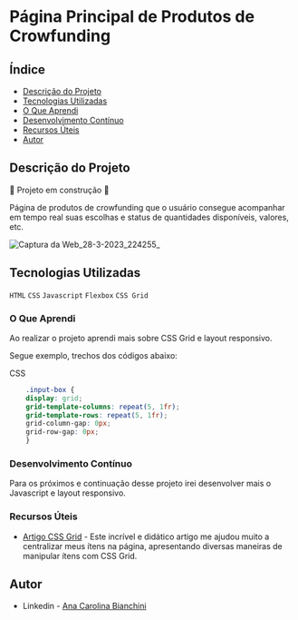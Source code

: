 <h1>Página Principal de Produtos de Crowfunding</h1>

## Índice

- [Descrição do Projeto](#descrição-do-projeto)
- [Tecnologias Utilizadas](#tecnologias-utilizadas)
- [O Que Aprendi](#o-que-aprendi)
- [Desenvolvimento Contínuo](#desenvolvimento-contínuo)
- [Recursos Úteis](#recursos-úteis)
- [Autor](#autor)

## Descrição do Projeto 

:construction: Projeto em construção :construction:

Página de produtos de crowfunding que o usuário consegue acompanhar em tempo real suas escolhas e status de quantidades disponíveis, valores, etc. 

![Captura da Web_28-3-2023_224255_](https://user-images.githubusercontent.com/122060348/228404743-4d8a9f3a-cfd4-423b-9ab2-154c929292b5.jpeg)

## Tecnologias Utilizadas

`HTML`
`CSS`
`Javascript`
`Flexbox`
`CSS Grid`

### O Que Aprendi

Ao realizar o projeto aprendi mais sobre CSS Grid e layout responsivo.

Segue exemplo, trechos dos códigos abaixo: 

CSS
```css
    .input-box {
    display: grid;
    grid-template-columns: repeat(5, 1fr);
    grid-template-rows: repeat(5, 1fr);
    grid-column-gap: 0px;
    grid-row-gap: 0px;
    }
```

### Desenvolvimento Contínuo

Para os próximos e continuação desse projeto irei desenvolver mais o Javascript e layout responsivo. 

### Recursos Úteis

- [Artigo CSS Grid](https://css-tricks.com/snippets/css/complete-guide-grid/) - Este incrível e didático artigo me ajudou muito a centralizar meus ítens na página, apresentando diversas maneiras de manipular ítens com CSS Grid.  

## Autor

- Linkedin - [Ana Carolina Bianchini](https://www.linkedin.com/in/ana-carolina-bianchini-desenvolvedora-front-end/)
